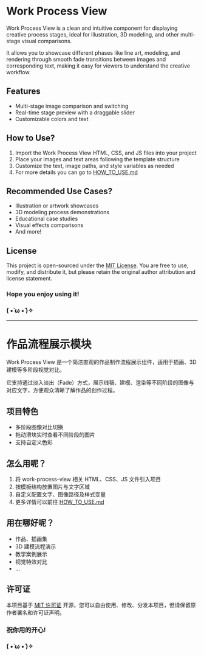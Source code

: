 # Work Process View

Work Process View is a clean and intuitive component for displaying creative process stages, ideal for illustration, 3D modeling, and other multi-stage visual comparisons.

It allows you to showcase different phases like line art, modeling, and rendering through smooth fade transitions between images and corresponding text, making it easy for viewers to understand the creative workflow.

## Features

- Multi-stage image comparison and switching
- Real-time stage preview with a draggable slider
- Customizable colors and text

## How to Use?

1. Import the Work Process View HTML, CSS, and JS files into your project
2. Place your images and text areas following the template structure
3. Customize the text, image paths, and style variables as needed
4. For more details you can go to [HOW_TO_USE.md](https://github.com/menggekkd/work-process-view/blob/main/HOW_TO_USE.md)

## Recommended Use Cases?

- Illustration or artwork showcases
- 3D modeling process demonstrations
- Educational case studies
- Visual effects comparisons
- And more!

## License

This project is open-sourced under the [MIT License](https://github.com/menggekkd/work-process-view/blob/main/LICENSE). You are free to use, modify, and distribute it, but please retain the original author attribution and license statement.

### Hope you enjoy using it!
### ( •̀ ω •́ )✧

---

# 作品流程展示模块

Work Process View 是一个简洁直观的作品制作流程展示组件，适用于插画、3D建模等多阶段视觉对比。

它支持通过淡入淡出（Fade）方式，展示线稿、建模、渲染等不同阶段的图像与对应文字，方便观众清晰了解作品的创作过程。

## 项目特色

- 多阶段图像对比切换
- 拖动滑块实时查看不同阶段的图片
- 支持自定义色彩

## 怎么用呢？

1. 将 work-process-view 相关 HTML、CSS、JS 文件引入项目
2. 按模板结构放置图片与文字区域
3. 自定义配置文字、图像路径及样式变量
4. 更多详情可以前往 [HOW_TO_USE.md](https://github.com/menggekkd/work-process-view/blob/main/HOW_TO_USE.md)

## 用在哪好呢？

- 作品、插画集
- 3D 建模流程演示
- 教学案例展示
- 视觉特效对比
- ...

## 许可证

本项目基于 [MIT 许可证](https://github.com/menggekkd/work-process-view/blob/main/LICENSE) 开源，您可以自由使用、修改、分发本项目，但请保留原作者署名和许可证声明。

### 祝你用的开心!
### ( •̀ ω •́ )✧
